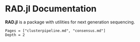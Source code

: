 # RAD.jl Documentation

**RAD.jl** is a package with utilities for next generation sequencing.

```@contents
Pages = ["clusterpipeline.md", "consensus.md"]
Depth = 2
```

```@index
```
